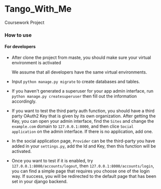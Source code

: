 # Tango_With_Me
Coursework Project



### How to use

#### For developers

- After clone the project from maste, you should make sure your virtual environment is activated

  We assume that all developers have the same virtual environments.

- Input `python manage.py migrate` to create databases and tables.

- If you haven't generated a superuser for your app admin interface, run `python manage.py createsuperuser` then fill out the information accordingly.

- If you want to test the third party auth function, you should have a third party OAuth2 Key that is given by its own organization. After getting the Key, you can open your admin interface, find the `Sites` and change the `example.com` domain to `127.0.0.1:8000`, and then clice `Social application` on the admin interface. If there is no application, add one.

- In the social application page, `Provider` can be the third-party you have added in your `settings.py`, add the Id and Key, then this function will be activated.

- Once you want to test if it is enabled, try `127.0.0.1:8000/accounts/logout`, then `127.0.0.1:8000/accounts/login`, you can find a simple page that requires you choose one of the login way. If success, you will be redirected to the default page that has been set in your django backend.

